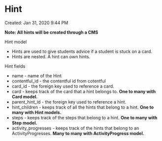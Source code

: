 # Hint

Created: Jan 31, 2020 9:44 PM

**Note: All hints will be created through a CMS**

Hint model

- Hints are used to give students advice if a student is stuck on a card.
- Hints are nested. A hint can own hints.

Hint fields

- name - name of the Hint
- contentful_id - the contentful id from cotentful
- card_id - the foreign key used to reference a card.
- card - keeps track of the card that a hint belongs to. **One to many with Card model.**
- parent_hint_id - the foreign key used to reference a hint.
- hint_children - keeps track of all the hints that belong to a hint. **One to many with Hint models.**
- steps - keeps track of the steps that belong to a hint. **One to many with Step model.**
- activity_progresses - keeps track of the hints that belong to an ActivityProgresses. **Many to many with ActivityProgress model.**
